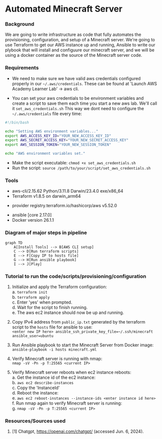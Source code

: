 # Automated Minecraft Server

### Background
We are going to write infrastructure as code that fully automates the  provisioning, configuration, and setup of a Minecraft server. We're going to use Terraform to get our AWS instance up and running, Ansible to write our plybook that will install and configuure our minecraft server, and we will be using a docker container as the source of the Minecraft server code.

### Requirements
- We need to make sure we have valid aws credentials configured properly in our `~/.aws/credentials`. These can be found at 'Launch AWS Academy Learner Lab' -> aws cli.

- You can set your aws credentials to be environment variables and create a script to save them each time you start a new aws lab. We'll call it `set_aws_credentials.sh` This way we dont need to configure the `~/.aws/credentials` file every time:

```bash
#!/bin/bash

echo "Setting AWS environment variables..."
export AWS_ACCESS_KEY_ID="YOUR_NEW_ACCESS_KEY_ID"
export AWS_SECRET_ACCESS_KEY="YOUR_NEW_SECRET_ACCESS_KEY"
export AWS_SESSION_TOKEN="YOUR_NEW_SESSION_TOKEN"

echo "AWS environment variables set."
```

- Make the script executable: `chmod +x set_aws_credentials.sh`
- Run the script: `source /path/to/your/script/set_aws_credentials.sh`


### Tools
- aws-cli/2.15.62 Python/3.11.8 Darwin/23.4.0 exe/x86_64
- Terraform v1.8.5
on darwin_arm64
+ provider registry.terraform.io/hashicorp/aws v5.52.0
- ansible [core 2.17.0]
- Docker version 26.1.1

### Diagram of major steps in pipeline
```mermaid
graph TD
    A[Install Tools] --> B[AWS CLI setup]
    C --> D[Run terraform scripts]
    E --> F[Copy IP to hosts file]
    G --> H[Run ansible playbook]
    I --> J[Play]

```

### Tutorial to run the code/scripts/provisioning/configuration
1. Initialize and apply the Terraform configuration:  
a. `terraform init`  
b. `terraform apply`  
c. Enter 'yes' when prompted.  
d. Wait for the script to finish running.  
e. The aws ec2 instance should now be up and running.  

2. Copy IPv4 address from `public_ip.txt` generated by the terraform script to the `hosts` file for ansible to use:  
`<enter new IP here> ansible_ssh_private_key_file=~/.ssh/minecraft ansible_user=ubuntu`

2. Run Ansible playbook to start the Minecraft Server from Docker image:  
`ansible-playbook -i hosts minecraft.yml`

4. Verify Minecraft server is running with nmap:  
`nmap -sV -Pn -p T:25565 <current IP>`

5. Verify Minecraft server reboots when ec2 instance reboots:  
a. Get the instance id of the ec2 instance:  
b. `aws ec2 describe-instances`  
c. Copy the 'InstanceId'  
d. Reboot the instance:  
e. `aws ec2 reboot-instances --instance-ids <enter instance id here>`  
f. Run nmap again to verify Minecraft server is running:  
g. `nmap -sV -Pn -p T:25565 <current IP>`



### Resources/Sources used
1. [1] Chatgpt, https://openai.com/chatgpt/ (accessed Jun. 6, 2024). 